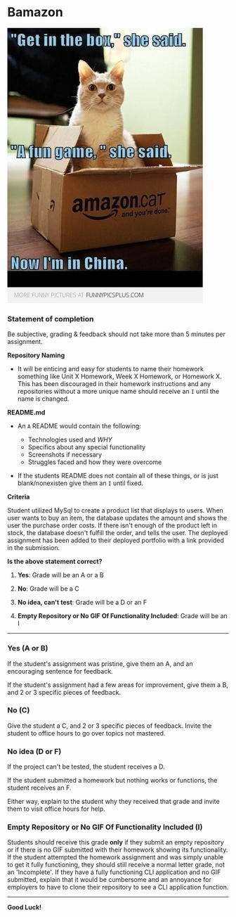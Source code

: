 # Bamazon

![Amazon Meme](images/amazonMeme.jpg)

### Statement of completion

Be subjective, grading & feedback should not take more than 5 minutes per assignment.

**Repository Naming**

* It will be enticing and easy for students to name their homework something like Unit X Homework, Week X Homework, or Homework X. This has been discouraged in their homework instructions and any repositories without a more unique name should receive an `I` until the name is changed.

**README.md**

* An `A` README would contain the following:
  * Technologies used and *WHY*
  * Specifics about any special functionality
  * Screenshots if necessary
  * Struggles faced and how they were overcome

* If the students README does not contain all of these things, or is just blank/nonexisten give them an `I` until fixed.

**Criteria**

Student utilized MySql to create a product list that displays to users. When user wants to buy an item, the database updates the amount and shows the user the purchase order costs. If there isn't enough of the product left in stock, the database doesn't fulfill the order, and tells the user. The deployed assignment has been added to their deployed portfolio with a link provided in the submission.

**Is the above statement correct?**

1. **Yes**: Grade will be an A or a B

2. **No**: Grade will be a C

3. **No idea, can't test**: Grade will be a D or an  F

4. **Empty Repository or No GIF Of Functionality Included**: Grade will be an I

- - - 

### Yes (A or B)

If the student's assignment was pristine, give them an A, and an encouraging sentence for feedback.

If the student's assignment had a few areas for improvement, give them a B, and 2 or 3 specific pieces of feedback.

### No (C)

Give the student a C, and 2 or 3 specific pieces of feedback. Invite the student to office hours to go over topics not mastered.

### No idea (D or F)

If the project can't be tested, the student receives a D.

If the student submitted a homework but nothing works or functions, the student receives an F.

Either way, explain to the student why they received that grade and invite them to visit office hours for help.

### Empty Repository or No GIF Of Functionality Included (I)

Students should receive this grade **only** if they submit an empty repository or if there is no GIF submitted with their homework showing its functionality. If the student attempted the homework assignment and was simply unable to get it fully functioning, they should still receive a normal letter grade, not an 'Incomplete'. If they have a fully functioning CLI application and no GIF submitted, explain that it would be cumbersome and an annoyance for employers to have to clone their repository to see a CLI application function.

- - - 

**Good Luck!**
